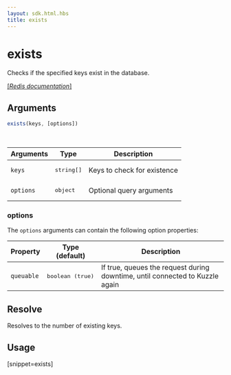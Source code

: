 ```yaml
---
layout: sdk.html.hbs
title: exists
---
```


# exists

Checks if the specified keys exist in the database.

[[_Redis documentation_]](https://redis.io/commands/exists)

## Arguments

```js
exists(keys, [options])
```

<br/>

| Arguments    | Type    | Description |
|--------------|---------|-------------|
| `keys` | <pre>string[]</pre> | Keys to check for existence |
| ``options`` | <pre>object</pre> | Optional query arguments |

### options

The `options` arguments can contain the following option properties:

| Property   | Type (default)   | Description                       |
| ---------- | ------- | --------------------------------- |
| `queuable` | <pre>boolean (true)</pre> | If true, queues the request during downtime, until connected to Kuzzle again |

## Resolve

Resolves to the number of existing keys.

## Usage

[snippet=exists]
